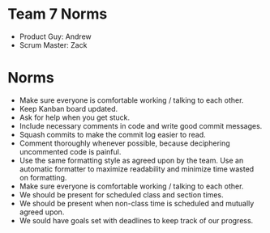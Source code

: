 # Team 7 Norms

- Product Guy: Andrew
- Scrum Master: Zack

# Norms

- Make sure everyone is comfortable working / talking to each other.
- Keep Kanban board updated.
- Ask for help when you get stuck.
- Include necessary comments in code and write good commit messages.
- Squash commits to make the commit log easier to read.
- Comment thoroughly whenever possible, because deciphering uncommented code is painful.
- Use the same formatting style as agreed upon by the team. Use an automatic formatter to maximize readability and minimize time wasted on formatting.
- Make sure everyone is comfortable working / talking to each other.
- We should be present for scheduled class and section times.
- We should be present when non-class time is scheduled and mutually agreed upon.
- We sould have goals set with deadlines to keep track of our progress.
